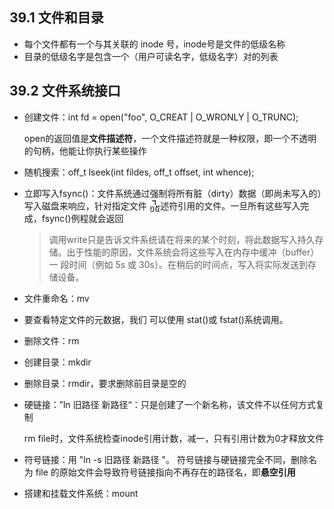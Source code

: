 ## 39.1 文件和目录

* 每个文件都有一个与其关联的 inode 号，inode号是文件的低级名称
* 目录的低级名字是包含一个（用户可读名字，低级名字）对的列表

## 39.2 文件系统接口

* 创建文件：int fd = open("foo", O_CREAT | O_WRONLY | O_TRUNC); 

  open的返回值是**文件描述符**，一个文件描述符就是一种权限，即一个不透明的句柄，他能让你执行某些操作

* 随机搜索：off_t lseek(int fildes, off_t offset, int whence);

* 立即写入fsync()：文件系统通过强制将所有脏（dirty）数据（即尚未写入的）写入磁盘来响应，针对指定文件 ᧿述符引用的文件。一旦所有这些写入完成，fsync()例程就会返回

  >调用write只是告诉文件系统请在将来的某个时刻，将此数据写入持久存储。出于性能的原因，文件系统会将这些写入在内存中缓冲（buffer）一 段时间（例如 5s 或 30s）。在稍后的时间点，写入将实际发送到存储设备。

* 文件重命名：mv

* 要查看特定文件的元数据，我们 可以使用 stat()或 fstat()系统调用。

* 删除文件：rm

* 创建目录：mkdir

* 删除目录：rmdir，要求删除前目录是空的

* 硬链接：”ln 旧路径 新路径“：只是创建了一个新名称，该文件不以任何方式复制

  rm file时，文件系统检查inode引用计数，减一，只有引用计数为0才释放文件	

* 符号链接：用 "ln -s 旧路径 新路径 "。 符号链接与硬链接完全不同，删除名为 file 的原始文件会导致符号链接指向不再存在的路径名，即**悬空引用**

* 搭建和挂载文件系统：mount